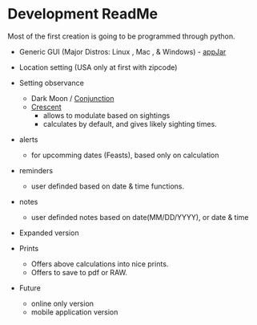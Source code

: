 # Development ReadMe

Most of the first creation is going to be programmed through python.

- Generic GUI (Major Distros: Linux , Mac , & Windows) - [appJar](http://appjar.info/)
- Location setting (USA only at first with zipcode)
- Setting observance
  - Dark Moon / [Conjunction](http://torahfamily.org/calendar-confusion/)
  - [Crescent](http://www.babylonrisingbooks.com/PDFs/2017-2018Calendar.pdf)
    - allows to modulate based on sightings
    - calculates by default, and gives likely sighting times.
- alerts
  - for upcomming dates (Feasts), based only on calculation
- reminders
  - user definded based on date & time functions.
- notes
    - user definded notes based on date(MM/DD/YYYY), or date & time
- Expanded version
 - Prints
   - Offers above calculations into nice prints.
   - Offers to save to pdf or RAW.

- Future
  - online only version
  - mobile application version
